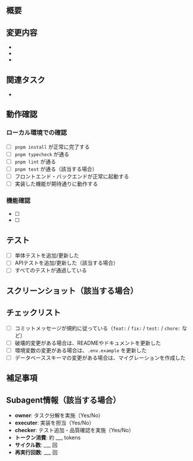 ## 概要

<!-- このPRで何を実現するのか、簡潔に説明してください -->

## 変更内容

<!-- 主な変更点を箇条書きで記載してください -->

-
-
-

## 関連タスク

<!-- docs/plans/tasks/ の関連タスクがあればリンクしてください -->

-

## 動作確認

<!-- 以下の確認項目をチェックしてください -->

### ローカル環境での確認

- [ ] `pnpm install` が正常に完了する
- [ ] `pnpm typecheck` が通る
- [ ] `pnpm lint` が通る
- [ ] `pnpm test` が通る（該当する場合）
- [ ] フロントエンド・バックエンドが正常に起動する
- [ ] 実装した機能が期待通りに動作する

### 機能確認

<!-- 追加・変更した機能の動作確認内容を記載してください -->

- [ ]
- [ ]

## テスト

<!-- 追加・更新したテストについて記載してください -->

- [ ] 単体テストを追加/更新した
- [ ] APIテストを追加/更新した（該当する場合）
- [ ] すべてのテストが通過している

## スクリーンショット（該当する場合）

<!-- UI変更がある場合はスクリーンショットを添付してください -->

## チェックリスト

- [ ] コミットメッセージが規約に従っている（`feat:` / `fix:` / `test:` / `chore:` など）
- [ ] 破壊的変更がある場合は、READMEやドキュメントを更新した
- [ ] 環境変数の変更がある場合は、`.env.example` を更新した
- [ ] データベーススキーマの変更がある場合は、マイグレーションを作成した

## 補足事項

<!-- レビュワーに伝えたい補足情報があれば記載してください -->

## Subagent情報（該当する場合）

<!-- subagentを使用した場合は、以下を記載してください -->

- **owner**: タスク分解を実施（Yes/No）
- **executer**: 実装を担当（Yes/No）
- **checker**: テスト追加・品質確認を実施（Yes/No）
- **トークン消費**: 約 ___ tokens
- **サイクル数**: ___ 回
- **再実行回数**: ___ 回
